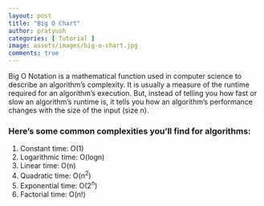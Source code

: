 ```yaml
---
layout: post
title: "Big O Chart"
author: pratyush
categories: [ Tutorial ]
image: assets/images/big-o-chart.jpg
comments: true
---
```


Big O Notation is a mathematical function used in computer science to describe an algorithm’s complexity. It is usually a measure of the runtime required for an algorithm’s execution. But, instead of telling you how fast or slow an algorithm’s runtime is, it tells you how an algorithm’s performance changes with the size of the input (size n).

### Here’s some common complexities you’ll find for algorithms:
1. Constant time: O(1) 
2. Logarithmic time: O(logn)
3. Linear time: O(n)
4. Quadratic time: O(n<sup>2</sup>)
5. Exponential time: O(2<sup>n</sup>)
6. Factorial time: O(n!)
